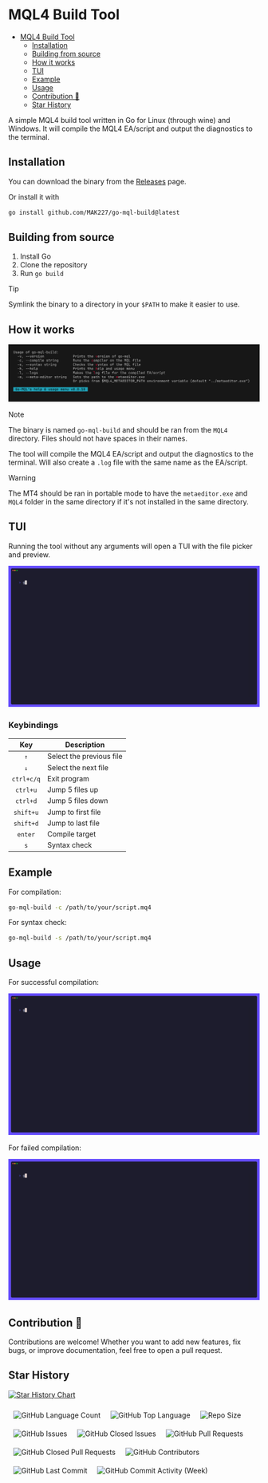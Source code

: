 # MQL4 Build Tool

<!--toc:start-->

- [MQL4 Build Tool](#mql4-build-tool)
  - [Installation](#installation)
  - [Building from source](#building-from-source)
  - [How it works](#how-it-works)
  - [TUI](#tui)
  - [Example](#example)
  - [Usage](#usage)
  - [Contribution 🤝](#contribution-🤝)
  - [Star History](#star-history)
  <!--toc:end-->

A simple MQL4 build tool written in Go for Linux (through wine) and Windows. It
will compile the MQL4 EA/script and output the diagnostics to the terminal.

## Installation

You can download the binary from the
[Releases](https://github.com/MAK227/go-mql-build/releases) page.

Or install it with

```bash
go install github.com/MAK227/go-mql-build@latest
```

## Building from source

1. Install Go
2. Clone the repository
3. Run `go build`

> [!TIP]
> Symlink the binary to a directory in your `$PATH` to make it easier to use.

## How it works

![Usage Image](assets/freeze.png)

> [!NOTE]
> The binary is named `go-mql-build` and should be ran from the `MQL4`
> directory. Files should not have spaces in their names.

The tool will compile the MQL4 EA/script and output the diagnostics to the
terminal. Will also create a `.log` file with the same name as the EA/script.

> [!WARNING]
> The MT4 should be ran in portable mode to have the `metaeditor.exe` and
> `MQL4` folder in the same directory if it's not installed in the same
> directory.

## TUI

Running the tool without any arguments will open a TUI with the file picker and preview.

![TUI](assets/tui.gif)

### Keybindings

|    Key     | Description              |
| :--------: | ------------------------ |
|    `↑`     | Select the previous file |
|    `↓`     | Select the next file     |
| `ctrl+c/q` | Exit program             |
|  `ctrl+u`  | Jump 5 files up          |
|  `ctrl+d`  | Jump 5 files down        |
| `shift+u`  | Jump to first file       |
| `shift+d`  | Jump to last file        |
|  `enter`   | Compile target           |
|    `s`     | Syntax check             |

## Example

For compilation:

```bash
go-mql-build -c /path/to/your/script.mq4
```

For syntax check:

```bash
go-mql-build -s /path/to/your/script.mq4
```

## Usage

For successful compilation:

![Usage Gif](assets/go-mql-successful.gif)

For failed compilation:

![Usage Gif](assets/go-mql-fail.gif)

## Contribution 🤝

Contributions are welcome! Whether you want to add new features,
fix bugs, or improve documentation, feel free to open a pull request.

## Star History

[![Star History Chart](https://api.star-history.com/svg?repos=MAK227/go-mql-build&type=Date&theme=dark)](https://star-history.com/#MAK227/go-mql-build&Date)

<p style="display:flex;flex-wrap:wrap;"> <img alt="GitHub Language Count"
src="https://img.shields.io/github/languages/count/MAK227/go-mql-build"
style="padding:5px;margin:5px;" /> <img alt="GitHub Top Language"
src="https://img.shields.io/github/languages/top/MAK227/go-mql-build"
style="padding:5px;margin:5px;" /> <img alt="Repo Size"
src="https://img.shields.io/github/repo-size/MAK227/go-mql-build"
style="padding:5px;margin:5px;" /> <img alt="GitHub Issues"
src="https://img.shields.io/github/issues/MAK227/go-mql-build"
style="padding:5px;margin:5px;" /> <img alt="GitHub Closed Issues"
src="https://img.shields.io/github/issues-closed/MAK227/go-mql-build"
style="padding:5px;margin:5px;" /> <img alt="GitHub Pull Requests"
src="https://img.shields.io/github/issues-pr/MAK227/go-mql-build"
style="padding:5px;margin:5px;" /> <img alt="GitHub Closed Pull Requests"
src="https://img.shields.io/github/issues-pr-closed/MAK227/go-mql-build"
style="padding:5px;margin:5px;" /> <img alt="GitHub Contributors"
src="https://img.shields.io/github/contributors/MAK227/go-mql-build"
style="padding:5px;margin:5px;" /> <img alt="GitHub Last Commit"
src="https://img.shields.io/github/last-commit/MAK227/go-mql-build"
style="padding:5px;margin:5px;" /> <img alt="GitHub Commit Activity (Week)"
src="https://img.shields.io/github/commit-activity/w/MAK227/go-mql-build"
style="padding:5px;margin:5px;" /> </p>
